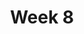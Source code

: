 ---
    title: Week 8
    weekNumber: 8
    days:
      - date: 2023-2-27
        events:
          "**LEC 19**{: .label .label-lecture } [Confidence Intervals, Center and Spread](http://datahub.ucsd.edu/user-redirect/git-sync?repo=https://github.com/dsc-courses/dsc10-2023-wi&subPath=lectures/lec19/lec19.ipynb) [✏️](resources/lectures/lec19/lec19.html) [Watch 🎥](https://podcast.ucsd.edu/watch/wi23/dsc10_b00/20/kaltura)":
            "[CIT 13.4-14.2](https://inferentialthinking.com/chapters/13/4/Using_Confidence_Intervals.html)"
                
      - date: 2023-3-1
        events:
          "**LEC 20**{: .label .label-lecture } [Spread, The Normal Distribution](http://datahub.ucsd.edu/user-redirect/git-sync?repo=https://github.com/dsc-courses/dsc10-2023-wi&subPath=lectures/lec20/lec20.ipynb) [✏️](resources/lectures/lec20/lec20.html) [Watch 🎥](https://podcast.ucsd.edu/watch/wi23/dsc10_a00/21/kaltura)":
            "[CIT 14.3-14.4](https://inferentialthinking.com/chapters/14/3/SD_and_the_Normal_Curve.html)"

          "**DIS 8**{: .label .label-disc } [Permutation Testing and Bootstrapping](https://practice.dsc10.com/disc08/index.html) - [Dasha 🎥](https://podcast.ucsd.edu/watch/wi23/dsc10_d00/56), [Dylan 🎥](https://podcast.ucsd.edu/watch/wi23/dsc10_a00/52)":
      - date: 2023-3-2
        events:
          "**HW 5**{: .label .label-hw } [Permutation Testing, Percentiles, and Bootstrapping](http://datahub.ucsd.edu/user-redirect/git-sync?repo=https://github.com/dsc-courses/dsc10-2023-wi&subPath=homeworks/hw05/hw05.ipynb)":
      
      - date: 2023-3-3
        events:
          "**LEC 21**{: .label .label-lecture } [The Normal Distribution, The Central Limit Theorem](http://datahub.ucsd.edu/user-redirect/git-sync?repo=https://github.com/dsc-courses/dsc10-2023-wi&subPath=lectures/lec21/lec21.ipynb) [✏️](resources/lectures/lec21/lec21.html)":
            "[CIT 14.4-14.5](https://inferentialthinking.com/chapters/14/4/Central_Limit_Theorem.html)"
                
---